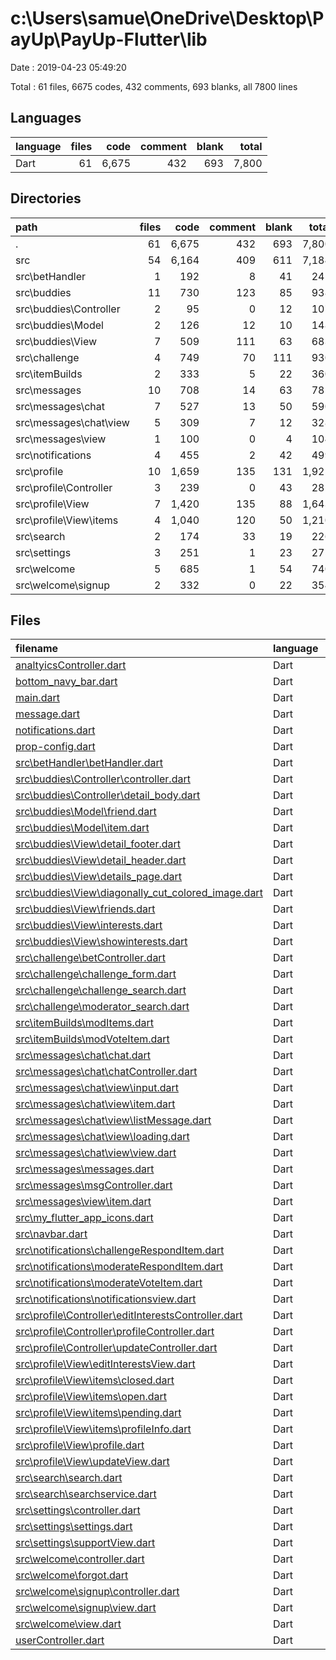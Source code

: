 # c:\Users\samue\OneDrive\Desktop\PayUp\PayUp-Flutter\lib

Date : 2019-04-23 05:49:20

Total : 61 files,  6675 codes, 432 comments, 693 blanks, all 7800 lines

## Languages
| language | files | code | comment | blank | total |
| :--- | ---: | ---: | ---: | ---: | ---: |
| Dart | 61 | 6,675 | 432 | 693 | 7,800 |

## Directories
| path | files | code | comment | blank | total |
| :--- | ---: | ---: | ---: | ---: | ---: |
| . | 61 | 6,675 | 432 | 693 | 7,800 |
| src | 54 | 6,164 | 409 | 611 | 7,184 |
| src\betHandler | 1 | 192 | 8 | 41 | 241 |
| src\buddies | 11 | 730 | 123 | 85 | 938 |
| src\buddies\Controller | 2 | 95 | 0 | 12 | 107 |
| src\buddies\Model | 2 | 126 | 12 | 10 | 148 |
| src\buddies\View | 7 | 509 | 111 | 63 | 683 |
| src\challenge | 4 | 749 | 70 | 111 | 930 |
| src\itemBuilds | 2 | 333 | 5 | 22 | 360 |
| src\messages | 10 | 708 | 14 | 63 | 785 |
| src\messages\chat | 7 | 527 | 13 | 50 | 590 |
| src\messages\chat\view | 5 | 309 | 7 | 12 | 328 |
| src\messages\view | 1 | 100 | 0 | 4 | 104 |
| src\notifications | 4 | 455 | 2 | 42 | 499 |
| src\profile | 10 | 1,659 | 135 | 131 | 1,925 |
| src\profile\Controller | 3 | 239 | 0 | 43 | 282 |
| src\profile\View | 7 | 1,420 | 135 | 88 | 1,643 |
| src\profile\View\items | 4 | 1,040 | 120 | 50 | 1,210 |
| src\search | 2 | 174 | 33 | 19 | 226 |
| src\settings | 3 | 251 | 1 | 23 | 275 |
| src\welcome | 5 | 685 | 1 | 54 | 740 |
| src\welcome\signup | 2 | 332 | 0 | 22 | 354 |

## Files
| filename | language | code | comment | blank | total |
| :--- | :--- | ---: | ---: | ---: | ---: |
| [analtyicsController.dart](file:///c%3A/Users/samue/OneDrive/Desktop/PayUp/PayUp-Flutter/lib/analtyicsController.dart) | Dart | 24 | 0 | 5 | 29 |
| [bottom_navy_bar.dart](file:///c%3A/Users/samue/OneDrive/Desktop/PayUp/PayUp-Flutter/lib/bottom_navy_bar.dart) | Dart | 137 | 0 | 14 | 151 |
| [main.dart](file:///c%3A/Users/samue/OneDrive/Desktop/PayUp/PayUp-Flutter/lib/main.dart) | Dart | 35 | 0 | 8 | 43 |
| [message.dart](file:///c%3A/Users/samue/OneDrive/Desktop/PayUp/PayUp-Flutter/lib/message.dart) | Dart | 10 | 0 | 2 | 12 |
| [notifications.dart](file:///c%3A/Users/samue/OneDrive/Desktop/PayUp/PayUp-Flutter/lib/notifications.dart) | Dart | 39 | 1 | 11 | 51 |
| [prop-config.dart](file:///c%3A/Users/samue/OneDrive/Desktop/PayUp/PayUp-Flutter/lib/prop-config.dart) | Dart | 171 | 7 | 28 | 206 |
| [src\betHandler\betHandler.dart](file:///c%3A/Users/samue/OneDrive/Desktop/PayUp/PayUp-Flutter/lib/src/betHandler/betHandler.dart) | Dart | 192 | 8 | 41 | 241 |
| [src\buddies\Controller\controller.dart](file:///c%3A/Users/samue/OneDrive/Desktop/PayUp/PayUp-Flutter/lib/src/buddies/Controller/controller.dart) | Dart | 49 | 0 | 7 | 56 |
| [src\buddies\Controller\detail_body.dart](file:///c%3A/Users/samue/OneDrive/Desktop/PayUp/PayUp-Flutter/lib/src/buddies/Controller/detail_body.dart) | Dart | 46 | 0 | 5 | 51 |
| [src\buddies\Model\friend.dart](file:///c%3A/Users/samue/OneDrive/Desktop/PayUp/PayUp-Flutter/lib/src/buddies/Model/friend.dart) | Dart | 41 | 11 | 7 | 59 |
| [src\buddies\Model\item.dart](file:///c%3A/Users/samue/OneDrive/Desktop/PayUp/PayUp-Flutter/lib/src/buddies/Model/item.dart) | Dart | 85 | 1 | 3 | 89 |
| [src\buddies\View\detail_footer.dart](file:///c%3A/Users/samue/OneDrive/Desktop/PayUp/PayUp-Flutter/lib/src/buddies/View/detail_footer.dart) | Dart | 51 | 4 | 6 | 61 |
| [src\buddies\View\detail_header.dart](file:///c%3A/Users/samue/OneDrive/Desktop/PayUp/PayUp-Flutter/lib/src/buddies/View/detail_header.dart) | Dart | 160 | 1 | 12 | 173 |
| [src\buddies\View\details_page.dart](file:///c%3A/Users/samue/OneDrive/Desktop/PayUp/PayUp-Flutter/lib/src/buddies/View/details_page.dart) | Dart | 38 | 0 | 3 | 41 |
| [src\buddies\View\diagonally_cut_colored_image.dart](file:///c%3A/Users/samue/OneDrive/Desktop/PayUp/PayUp-Flutter/lib/src/buddies/View/diagonally_cut_colored_image.dart) | Dart | 31 | 0 | 6 | 37 |
| [src\buddies\View\friends.dart](file:///c%3A/Users/samue/OneDrive/Desktop/PayUp/PayUp-Flutter/lib/src/buddies/View/friends.dart) | Dart | 138 | 104 | 20 | 262 |
| [src\buddies\View\interests.dart](file:///c%3A/Users/samue/OneDrive/Desktop/PayUp/PayUp-Flutter/lib/src/buddies/View/interests.dart) | Dart | 49 | 2 | 9 | 60 |
| [src\buddies\View\showinterests.dart](file:///c%3A/Users/samue/OneDrive/Desktop/PayUp/PayUp-Flutter/lib/src/buddies/View/showinterests.dart) | Dart | 42 | 0 | 7 | 49 |
| [src\challenge\betController.dart](file:///c%3A/Users/samue/OneDrive/Desktop/PayUp/PayUp-Flutter/lib/src/challenge/betController.dart) | Dart | 145 | 2 | 32 | 179 |
| [src\challenge\challenge_form.dart](file:///c%3A/Users/samue/OneDrive/Desktop/PayUp/PayUp-Flutter/lib/src/challenge/challenge_form.dart) | Dart | 203 | 14 | 11 | 228 |
| [src\challenge\challenge_search.dart](file:///c%3A/Users/samue/OneDrive/Desktop/PayUp/PayUp-Flutter/lib/src/challenge/challenge_search.dart) | Dart | 195 | 32 | 32 | 259 |
| [src\challenge\moderator_search.dart](file:///c%3A/Users/samue/OneDrive/Desktop/PayUp/PayUp-Flutter/lib/src/challenge/moderator_search.dart) | Dart | 206 | 22 | 36 | 264 |
| [src\itemBuilds\modItems.dart](file:///c%3A/Users/samue/OneDrive/Desktop/PayUp/PayUp-Flutter/lib/src/itemBuilds/modItems.dart) | Dart | 211 | 3 | 12 | 226 |
| [src\itemBuilds\modVoteItem.dart](file:///c%3A/Users/samue/OneDrive/Desktop/PayUp/PayUp-Flutter/lib/src/itemBuilds/modVoteItem.dart) | Dart | 122 | 2 | 10 | 134 |
| [src\messages\chat\chat.dart](file:///c%3A/Users/samue/OneDrive/Desktop/PayUp/PayUp-Flutter/lib/src/messages/chat/chat.dart) | Dart | 88 | 3 | 15 | 106 |
| [src\messages\chat\chatController.dart](file:///c%3A/Users/samue/OneDrive/Desktop/PayUp/PayUp-Flutter/lib/src/messages/chat/chatController.dart) | Dart | 130 | 3 | 23 | 156 |
| [src\messages\chat\view\input.dart](file:///c%3A/Users/samue/OneDrive/Desktop/PayUp/PayUp-Flutter/lib/src/messages/chat/view/input.dart) | Dart | 57 | 3 | 3 | 63 |
| [src\messages\chat\view\item.dart](file:///c%3A/Users/samue/OneDrive/Desktop/PayUp/PayUp-Flutter/lib/src/messages/chat/view/item.dart) | Dart | 194 | 4 | 3 | 201 |
| [src\messages\chat\view\listMessage.dart](file:///c%3A/Users/samue/OneDrive/Desktop/PayUp/PayUp-Flutter/lib/src/messages/chat/view/listMessage.dart) | Dart | 38 | 0 | 3 | 41 |
| [src\messages\chat\view\loading.dart](file:///c%3A/Users/samue/OneDrive/Desktop/PayUp/PayUp-Flutter/lib/src/messages/chat/view/loading.dart) | Dart | 15 | 0 | 2 | 17 |
| [src\messages\chat\view\view.dart](file:///c%3A/Users/samue/OneDrive/Desktop/PayUp/PayUp-Flutter/lib/src/messages/chat/view/view.dart) | Dart | 5 | 0 | 1 | 6 |
| [src\messages\messages.dart](file:///c%3A/Users/samue/OneDrive/Desktop/PayUp/PayUp-Flutter/lib/src/messages/messages.dart) | Dart | 69 | 1 | 5 | 75 |
| [src\messages\msgController.dart](file:///c%3A/Users/samue/OneDrive/Desktop/PayUp/PayUp-Flutter/lib/src/messages/msgController.dart) | Dart | 12 | 0 | 4 | 16 |
| [src\messages\view\item.dart](file:///c%3A/Users/samue/OneDrive/Desktop/PayUp/PayUp-Flutter/lib/src/messages/view/item.dart) | Dart | 100 | 0 | 4 | 104 |
| [src\my_flutter_app_icons.dart](file:///c%3A/Users/samue/OneDrive/Desktop/PayUp/PayUp-Flutter/lib/src/my_flutter_app_icons.dart) | Dart | 6 | 15 | 4 | 25 |
| [src\navbar.dart](file:///c%3A/Users/samue/OneDrive/Desktop/PayUp/PayUp-Flutter/lib/src/navbar.dart) | Dart | 222 | 2 | 16 | 240 |
| [src\notifications\challengeRespondItem.dart](file:///c%3A/Users/samue/OneDrive/Desktop/PayUp/PayUp-Flutter/lib/src/notifications/challengeRespondItem.dart) | Dart | 225 | 2 | 3 | 230 |
| [src\notifications\moderateRespondItem.dart](file:///c%3A/Users/samue/OneDrive/Desktop/PayUp/PayUp-Flutter/lib/src/notifications/moderateRespondItem.dart) | Dart | 65 | 0 | 14 | 79 |
| [src\notifications\moderateVoteItem.dart](file:///c%3A/Users/samue/OneDrive/Desktop/PayUp/PayUp-Flutter/lib/src/notifications/moderateVoteItem.dart) | Dart | 73 | 0 | 14 | 87 |
| [src\notifications\notificationsview.dart](file:///c%3A/Users/samue/OneDrive/Desktop/PayUp/PayUp-Flutter/lib/src/notifications/notificationsview.dart) | Dart | 92 | 0 | 11 | 103 |
| [src\profile\Controller\editInterestsController.dart](file:///c%3A/Users/samue/OneDrive/Desktop/PayUp/PayUp-Flutter/lib/src/profile/Controller/editInterestsController.dart) | Dart | 57 | 0 | 10 | 67 |
| [src\profile\Controller\profileController.dart](file:///c%3A/Users/samue/OneDrive/Desktop/PayUp/PayUp-Flutter/lib/src/profile/Controller/profileController.dart) | Dart | 34 | 0 | 7 | 41 |
| [src\profile\Controller\updateController.dart](file:///c%3A/Users/samue/OneDrive/Desktop/PayUp/PayUp-Flutter/lib/src/profile/Controller/updateController.dart) | Dart | 148 | 0 | 26 | 174 |
| [src\profile\View\editInterestsView.dart](file:///c%3A/Users/samue/OneDrive/Desktop/PayUp/PayUp-Flutter/lib/src/profile/View/editInterestsView.dart) | Dart | 104 | 2 | 7 | 113 |
| [src\profile\View\items\closed.dart](file:///c%3A/Users/samue/OneDrive/Desktop/PayUp/PayUp-Flutter/lib/src/profile/View/items/closed.dart) | Dart | 293 | 2 | 2 | 297 |
| [src\profile\View\items\open.dart](file:///c%3A/Users/samue/OneDrive/Desktop/PayUp/PayUp-Flutter/lib/src/profile/View/items/open.dart) | Dart | 317 | 114 | 39 | 470 |
| [src\profile\View\items\pending.dart](file:///c%3A/Users/samue/OneDrive/Desktop/PayUp/PayUp-Flutter/lib/src/profile/View/items/pending.dart) | Dart | 343 | 4 | 7 | 354 |
| [src\profile\View\items\profileInfo.dart](file:///c%3A/Users/samue/OneDrive/Desktop/PayUp/PayUp-Flutter/lib/src/profile/View/items/profileInfo.dart) | Dart | 87 | 0 | 2 | 89 |
| [src\profile\View\profile.dart](file:///c%3A/Users/samue/OneDrive/Desktop/PayUp/PayUp-Flutter/lib/src/profile/View/profile.dart) | Dart | 174 | 12 | 24 | 210 |
| [src\profile\View\updateView.dart](file:///c%3A/Users/samue/OneDrive/Desktop/PayUp/PayUp-Flutter/lib/src/profile/View/updateView.dart) | Dart | 102 | 1 | 7 | 110 |
| [src\search\search.dart](file:///c%3A/Users/samue/OneDrive/Desktop/PayUp/PayUp-Flutter/lib/src/search/search.dart) | Dart | 165 | 33 | 18 | 216 |
| [src\search\searchservice.dart](file:///c%3A/Users/samue/OneDrive/Desktop/PayUp/PayUp-Flutter/lib/src/search/searchservice.dart) | Dart | 9 | 0 | 1 | 10 |
| [src\settings\controller.dart](file:///c%3A/Users/samue/OneDrive/Desktop/PayUp/PayUp-Flutter/lib/src/settings/controller.dart) | Dart | 15 | 0 | 4 | 19 |
| [src\settings\settings.dart](file:///c%3A/Users/samue/OneDrive/Desktop/PayUp/PayUp-Flutter/lib/src/settings/settings.dart) | Dart | 119 | 0 | 14 | 133 |
| [src\settings\supportView.dart](file:///c%3A/Users/samue/OneDrive/Desktop/PayUp/PayUp-Flutter/lib/src/settings/supportView.dart) | Dart | 117 | 1 | 5 | 123 |
| [src\welcome\controller.dart](file:///c%3A/Users/samue/OneDrive/Desktop/PayUp/PayUp-Flutter/lib/src/welcome/controller.dart) | Dart | 101 | 1 | 14 | 116 |
| [src\welcome\forgot.dart](file:///c%3A/Users/samue/OneDrive/Desktop/PayUp/PayUp-Flutter/lib/src/welcome/forgot.dart) | Dart | 60 | 0 | 9 | 69 |
| [src\welcome\signup\controller.dart](file:///c%3A/Users/samue/OneDrive/Desktop/PayUp/PayUp-Flutter/lib/src/welcome/signup/controller.dart) | Dart | 133 | 0 | 17 | 150 |
| [src\welcome\signup\view.dart](file:///c%3A/Users/samue/OneDrive/Desktop/PayUp/PayUp-Flutter/lib/src/welcome/signup/view.dart) | Dart | 199 | 0 | 5 | 204 |
| [src\welcome\view.dart](file:///c%3A/Users/samue/OneDrive/Desktop/PayUp/PayUp-Flutter/lib/src/welcome/view.dart) | Dart | 192 | 0 | 9 | 201 |
| [userController.dart](file:///c%3A/Users/samue/OneDrive/Desktop/PayUp/PayUp-Flutter/lib/userController.dart) | Dart | 95 | 15 | 14 | 124 |